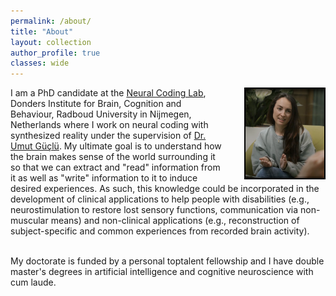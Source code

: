 ```yaml
---
permalink: /about/
title: "About"
layout: collection
author_profile: true
classes: wide
---
```


<img style="float: right; width: 25%; border: 2px solid #000; margin-left: 35px;, margin-top: 30px;" src="/assets/images/profile.png">

<p id=about> I am a PhD candidate at the <a href="https://neuralcoding.nl/">Neural Coding Lab</a>, Donders Institute for Brain, Cognition and Behaviour, Radboud University in Nijmegen, Netherlands where I work on neural coding with synthesized reality under the supervision of <a href="https://www.ru.nl/en/people/guclu-u">Dr. Umut Güçlü</a>. My ultimate goal is to understand how the brain makes sense of the world surrounding it so that we can extract and "read" information from it as well as "write" information to it to induce desired experiences. As such, this knowledge could be incorporated in the development of clinical applications to help people with disabilities (e.g., neurostimulation to restore lost sensory functions, communication via non-muscular means) and non-clinical applications (e.g., reconstruction of subject-specific and common experiences from recorded brain activity).
<br><br>

My doctorate is funded by a personal toptalent fellowship and I have double master's degrees in artificial intelligence and cognitive neuroscience with cum laude. </p>
